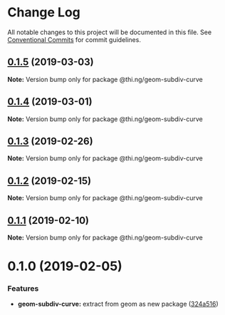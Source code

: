 # Change Log

All notable changes to this project will be documented in this file.
See [Conventional Commits](https://conventionalcommits.org) for commit guidelines.

## [0.1.5](https://github.com/thi-ng/umbrella/compare/@thi.ng/geom-subdiv-curve@0.1.4...@thi.ng/geom-subdiv-curve@0.1.5) (2019-03-03)

**Note:** Version bump only for package @thi.ng/geom-subdiv-curve





## [0.1.4](https://github.com/thi-ng/umbrella/compare/@thi.ng/geom-subdiv-curve@0.1.3...@thi.ng/geom-subdiv-curve@0.1.4) (2019-03-01)

**Note:** Version bump only for package @thi.ng/geom-subdiv-curve





## [0.1.3](https://github.com/thi-ng/umbrella/compare/@thi.ng/geom-subdiv-curve@0.1.2...@thi.ng/geom-subdiv-curve@0.1.3) (2019-02-26)

**Note:** Version bump only for package @thi.ng/geom-subdiv-curve





## [0.1.2](https://github.com/thi-ng/umbrella/compare/@thi.ng/geom-subdiv-curve@0.1.1...@thi.ng/geom-subdiv-curve@0.1.2) (2019-02-15)

**Note:** Version bump only for package @thi.ng/geom-subdiv-curve





## [0.1.1](https://github.com/thi-ng/umbrella/compare/@thi.ng/geom-subdiv-curve@0.1.0...@thi.ng/geom-subdiv-curve@0.1.1) (2019-02-10)

**Note:** Version bump only for package @thi.ng/geom-subdiv-curve





# 0.1.0 (2019-02-05)


### Features

* **geom-subdiv-curve:** extract from geom as new package ([324a516](https://github.com/thi-ng/umbrella/commit/324a516))
